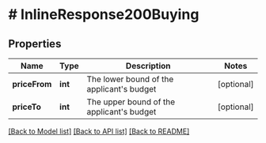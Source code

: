 # # InlineResponse200Buying

## Properties

Name | Type | Description | Notes
------------ | ------------- | ------------- | -------------
**priceFrom** | **int** | The lower bound of the applicant&#39;s budget | [optional]
**priceTo** | **int** | The upper bound of the applicant&#39;s budget | [optional]

[[Back to Model list]](../../README.md#models) [[Back to API list]](../../README.md#endpoints) [[Back to README]](../../README.md)
